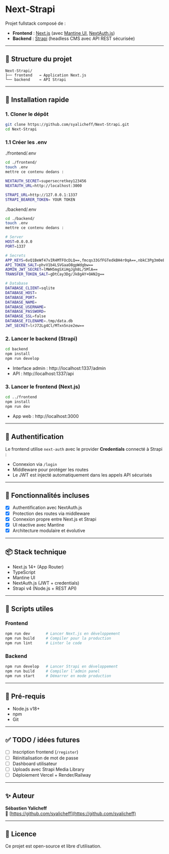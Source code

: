 # Next-Strapi

Projet fullstack composé de :

- **Frontend** : [Next.js](https://nextjs.org/) (avec [Mantine UI](https://mantine.dev/), [NextAuth.js](https://next-auth.js.org/))
- **Backend** : [Strapi](https://strapi.io/) (headless CMS avec API REST sécurisée)

---

## 📁 Structure du projet

```
Next-Strapi/
├── frontend   → Application Next.js
└── backend    → API Strapi
```

---

## 🚀 Installation rapide

### 1. Cloner le dépôt

```bash
git clone https://github.com/syalicheff/Next-Strapi.git
cd Next-Strapi
```
### 1.1 Créer les .env 
./frontend/.env

```bash
cd ./frontend/
touch .env
mettre ce contenu dedans :

NEXTAUTH_SECRET=supersecretkey123456
NEXTAUTH_URL=http://localhost:3000

STRAPI_URL=http://127.0.0.1:1337
STRAPI_BEARER_TOKEN= YOUR TOKEN
```
./backend/.env
```bash
cd ./backend/
touch .env
mettre ce contenu dedans :

# Server
HOST=0.0.0.0
PORT=1337

# Secrets
APP_KEYS=6vQ1BeWf47vIR4MTFOcDLQ==,fmcqs33GfFGTedkBH4r0qA==,nbkC3Pg3m0eBWK8l1IDQqg==,be12tb/ncr3fCjF11fSAZA==
API_TOKEN_SALT=phvV1b4LSVGaaO8gpWdgbw==
ADMIN_JWT_SECRET=lMWH5mgSXiHgJgh8L/5MlA==
TRANSFER_TOKEN_SALT=gDtCay3Dg/Jk8gAY+OAN2g==

# Database
DATABASE_CLIENT=sqlite
DATABASE_HOST=
DATABASE_PORT=
DATABASE_NAME=
DATABASE_USERNAME=
DATABASE_PASSWORD=
DATABASE_SSL=false
DATABASE_FILENAME=.tmp/data.db
JWT_SECRET=lrJ72Lg4Cl/MTxn5nze2ew==
```

### 2. Lancer le backend (Strapi)

```bash
cd backend
npm install
npm run develop
```

- Interface admin : http://localhost:1337/admin
- API : http://localhost:1337/api

### 3. Lancer le frontend (Next.js)

```bash
cd ../frontend
npm install
npm run dev
```

- App web : http://localhost:3000

---

## 🔐 Authentification

Le frontend utilise `next-auth` avec le provider **Credentials** connecté à Strapi :

- Connexion via `/login`
- Middleware pour protéger les routes
- Le JWT est injecté automatiquement dans les appels API sécurisés

---

## 🧪 Fonctionnalités incluses

- [x] Authentification avec NextAuth.js
- [x] Protection des routes via middleware
- [x] Connexion propre entre Next.js et Strapi
- [x] UI réactive avec Mantine
- [x] Architecture modulaire et évolutive

---

## 📦 Stack technique

- Next.js 14+ (App Router)
- TypeScript
- Mantine UI
- NextAuth.js (JWT + credentials)
- Strapi v4 (Node.js + REST API)

---

## 📃 Scripts utiles

### Frontend

```bash
npm run dev       # Lancer Next.js en développement
npm run build     # Compiler pour la production
npm run lint      # Linter le code
```

### Backend

```bash
npm run develop   # Lancer Strapi en développement
npm run build     # Compiler l’admin panel
npm run start     # Démarrer en mode production
```

---

## 📌 Pré-requis

- Node.js v18+
- npm
- Git

---

## ✅ TODO / idées futures

- [ ] Inscription frontend (`/register`)
- [ ] Réinitialisation de mot de passe
- [ ] Dashboard utilisateur
- [ ] Uploads avec Strapi Media Library
- [ ] Déploiement Vercel + Render/Railway

---

## ✨ Auteur

**Sébastien Yalicheff**  
🔗 [https://github.com/syalicheff](https://github.com/syalicheff)

---

## 🪪 Licence

Ce projet est open-source et libre d’utilisation.
